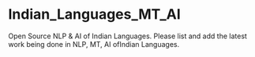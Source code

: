 # Indian_Languages_MT_AI
Open Source NLP &amp; AI of Indian Languages. 
Please list and add the latest work being done in NLP, MT, AI ofIndian Languages.
